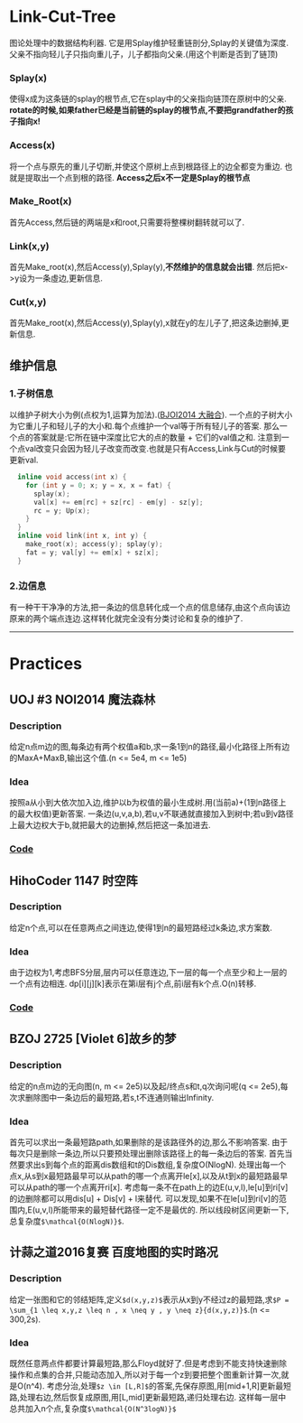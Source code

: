 # Link-Cut-Tree
图论处理中的数据结构利器.
它是用Splay维护轻重链剖分,Splay的关键值为深度.
父亲不指向轻儿子只指向重儿子，儿子都指向父亲.(用这个判断是否到了链顶)
<!--more-->
### Splay(x)
使得x成为这条链的splay的根节点,它在splay中的父亲指向链顶在原树中的父亲.
**rotate的时候,如果father已经是当前链的splay的根节点,不要把grandfather的孩子指向x!**
### Access(x)
将一个点与原先的重儿子切断,并使这个原树上点到根路径上的边全都变为重边.
也就是提取出一个点到根的路径. **Access之后x不一定是Splay的根节点**
### Make_Root(x)
首先Access,然后链的两端是x和root,只需要将整棵树翻转就可以了.
### Link(x,y)
首先Make_root(x),然后Access(y),Splay(y),**不然维护的信息就会出错**.
然后把x->y设为一条虛边,更新信息.
### Cut(x,y)
首先Make_root(x),然后Access(y),Splay(y),x就在y的左儿子了,把这条边删掉,更新信息.
## 维护信息
### 1.子树信息
以维护子树大小为例(点权为1,运算为加法).([BJOI2014 大融合](https://loj.ac/problem/2230)).
一个点的子树大小为它重儿子和轻儿子的大小和.每个点维护一个val等于所有轻儿子的答案.
那么一个点的答案就是:它所在链中深度比它大的点的数量 + 它们的val值之和.
注意到一个点val改变只会因为轻儿子改变而改变.也就是只有Access,Link与Cut的时候要更新val.
```cpp
  inline void access(int x) {
    for (int y = 0; x; y = x, x = fat) {
      splay(x);
      val[x] += em[rc] + sz[rc] - em[y] - sz[y];
      rc = y; Up(x);
    }
  }
  inline void link(int x, int y) {
    make_root(x); access(y); splay(y);
    fat = y; val[y] += em[x] + sz[x];
  }
```
### 2.边信息
有一种干干净净的方法,把一条边的信息转化成一个点的信息储存,由这个点向该边原来的两个端点连边.这样转化就完全没有分类讨论和复杂的维护了.

---
# Practices
## UOJ #3 NOI2014 魔法森林
### Description
给定n点m边的图,每条边有两个权值a和b,求一条1到n的路径,最小化路径上所有边的MaxA+MaxB,输出这个值.(n <= 5e4, m <= 1e5)
### Idea
按照a从小到大依次加入边,维护以b为权值的最小生成树.用(当前a)+(1到n路径上的最大权值)更新答案.
一条边(u,v,a,b),若u,v不联通就直接加入到树中;若u到v路径上最大边权大于b,就把最大的边删掉,然后把这一条加进去.
### [Code](http://uoj.ac/submission/224027)

## HihoCoder 1147 时空阵
### Description
给定n个点,可以在任意两点之间连边,使得1到n的最短路经过k条边,求方案数.
### Idea
由于边权为1,考虑BFS分层,层内可以任意连边,下一层的每一个点至少和上一层的一个点有边相连.
dp[i][j][k]表示在第i层有j个点,前i层有k个点.O(n)转移.
### [Code](https://cn.vjudge.net/solution/12639894)

## BZOJ 2725 [Violet 6]故乡的梦
### Description
给定的n点m边的无向图(n, m <= 2e5)以及起/终点s和t,q次询问呢(q <= 2e5),每次求删除图中一条边后的最短路,若s,t不连通则输出Infinity.
### Idea
首先可以求出一条最短路path,如果删除的是该路径外的边,那么不影响答案.
由于每次只是删除一条边,所以只要预处理出删除该路径上的每一条边后的答案.
首先当然要求出s到每个点的距离dis数组和t的Dis数组,复杂度O(NlogN).
处理出每一个点x,从s到x最短路最早可以从path的哪一个点离开le[x],以及从t到x的最短路最早可以从path的哪一个点离开ri[x].
考虑每一条不在path上的边E(u,v,l),le[u]到ri[v]的边删除都可以用dis[u] + Dis[v] + l来替代.
可以发现,如果不在le[u]到ri[v]的范围内,E(u,v,l)所能带来的最短替代路径一定不是最优的.
所以线段树区间更新一下,总复杂度`$\mathcal{O(NlogN)}$`.

## 计蒜之道2016复赛 百度地图的实时路况
### Description
给定一张图和它的邻结矩阵,定义`$d(x,y,z)$`表示从x到y不经过z的最短路,求`$P = \sum_{1 \leq x,y,z \leq n , x \neq y , y \neq z}{d(x,y,z)}$`.(n <= 300,2s).
### Idea
既然任意两点件都要计算最短路,那么Floyd就好了.但是考虑到不能支持快速删除操作和点集的合并,只能动态加入,所以对于每一个z到要把整个图重新计算一次,就是O(n^4).
考虑分治,处理`$z \in [L,R]$`的答案,先保存原图,用[mid+1,R]更新最短路,处理右边,然后恢复成原图,用[L,mid]更新最短路,递归处理右边.
这样每一层中总共加入n个点,复杂度`$\mathcal{O(N^3logN)}$`
